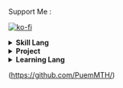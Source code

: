 Support Me :

[![ko-fi](https://ko-fi.com/img/githubbutton_sm.svg)](https://ko-fi.com/puemmth)


<details><summary><strong>Skill Lang</strong></summary>


[![Top Langs](https://github-readme-stats.vercel.app/api/top-langs/?username=puemmth&layout=compact&theme=radical&count_private=true)](https://github.com/anuraghazra/github-readme-stats)


</details>

<details><summary><strong>Project</strong></summary>


<!-- List Projact tag li lu table-->
<table>
    <tr>
        <th>Project</th>
        <th>Description</th>
        <th>Link</th>
        <th>Lang</th>
    </tr>
    <tr>
        <td>
            Bot Discord
        </td>
        <td>
            All in one bot for discord
        </td>
        <td>
            <a href="https://github.com/PuemMTH/discord-bot-ts">Github</a>
        </td>
        <td>
            TypeScript
        </td>
    </tr>
    <tr>
        <td>
            Canvas image
        </td>
        <td>
            Generate image from text
        </td>
        <td>
            <a href="https://github.com/PuemMTH/Canvas-Image">Github</a>
        </td>
        <td>
            TypeScript
        </td>
    </tr>
    <tr>
        <td>
            Dictionary
        </td>
        <td>
            C# Program to search word in dictionary
        </td>
        <td>
            <a href="https://github.com/PuemMTH/Dictionary-CSharp">Github</a>
        </td>
        <td>
            C#
        </td>
    </tr>
    <tr>
        <td>
            Web Search Anime
        </td>
        <td>
            Search anime from web
        </td>
        <td>
            <a href="https://github.com/PuemMTH/WebServer">Github</a>
        </td>
        <td>
            JavaScript
        </td>
    </tr>
</table>

</details>


<details><summary><strong>Learning Lang </strong></summary>


<!-- List Projact tag li lu table-->
<table>
    <tr>
        <th>Lang</th>
        <th>Description</th>
        <th>Link</th>
    </tr>
    <tr>
        <td>
            Java
        </td>
        <td>
            Learn Java
        </td>
        <td>
            <a href="https://github.com/PuemMTH/Java">Github</a>
        </td>
    </tr>
    <tr>
        <td>
            TypeScript 
        </td>
        <td>
            Learn TypeScript 
        </td>
        <td>
            <a href="https://github.com/PuemMTH/TypeScript">Github</a>
        </td>
    </tr>
    <tr>
        <td>
            C++
        </td>
        <td>
            Learn C++
        </td>
        <td>
            <a href="https://github.com/PuemMTH/beginner-c">Github</a>
        </td>
    </tr>
    <tr>
        <td>
            NodeJS
        </td>
        <td>
            Package Express
        </td>
        <td>
            <a href="https://github.com/PuemMTH/express-learning">Github</a>
        </td>
    </tr>
    <tr>
        <td>
            NodeJS
        </td>
        <td>
            Json Web Token (JWT)
        </td>
        <td>
            <a href="https://github.com/PuemMTH/NodeJS-JWT-Simple">Github</a>
        </td>
    </tr>
    
    
</table>

</details>

(https://github.com/PuemMTH/)
